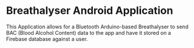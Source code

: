# Breathalyser Android Application 
This Application allows for a Bluetooth Arduino-based Breathalyser to send BAC (Blood Alcohol Content) data to the app and have it stored on a Firebase database against a user.
